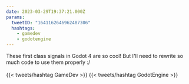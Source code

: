 ```yaml
---
date: 2023-03-29T19:37:21.000Z
params:
  tweetID: "1641162646962487306"
  hashtags:
    - gamedev
    - godotengine
---
```


These first class signals in Godot 4 are so cool! But I'll need to rewrite so
much code to use them properly :/\
\
{{< tweets/hashtag GameDev >}} {{< tweets/hashtag GodotEngine >}}
